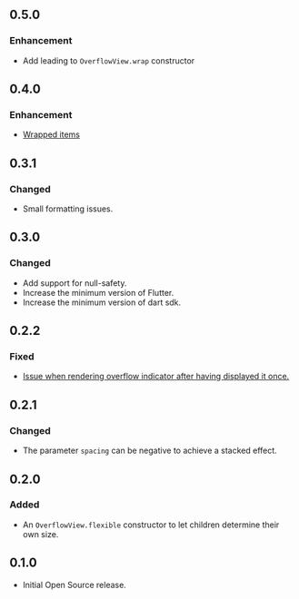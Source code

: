 ## 0.5.0
### Enhancement
* Add leading to `OverflowView.wrap` constructor

## 0.4.0
### Enhancement
* [Wrapped items](https://github.com/letsar/overflow_view/issues/2)

## 0.3.1
### Changed
* Small formatting issues.

## 0.3.0
### Changed
* Add support for null-safety.
* Increase the minimum version of Flutter.
* Increase the minimum version of dart sdk.

## 0.2.2
### Fixed
* [Issue when rendering overflow indicator after having displayed it once.](https://github.com/letsar/overflow_view/issues/3)

## 0.2.1
### Changed
* The parameter `spacing` can be negative to achieve a stacked effect.

## 0.2.0
### Added
* An `OverflowView.flexible` constructor to let children determine their own size.

## 0.1.0
* Initial Open Source release.
